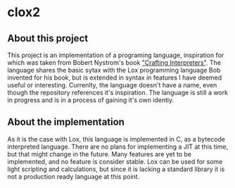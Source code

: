 # clox2

## About this project
This project is an implementation of a programing language, inspiration for which was taken from Bobert Nystrom's book 
["Crafting Interpreters"](https://craftinginterpreters.com/). The language shares the basic sytax with the Lox programming
language Bob invented for his book, but is extended in syntax in features I have deemed useful or interesting. Currenlty,
the language doesn't have a name, even though the repository references it's inspiration. The language is still a work in progress and is in a process of gaining it's own identiy. 

## About the implementation
As it is the case with Lox, this language is implemented in C, as a bytecode interpreted language. There are no plans for
implementing a JIT at this time, but that might change in the future. Many features are yet to be implemented, and no feature
is consider stable. Lox can be used for some light scripting and calculations, but since it is lacking a standard library
it is not a production ready language at this point.
